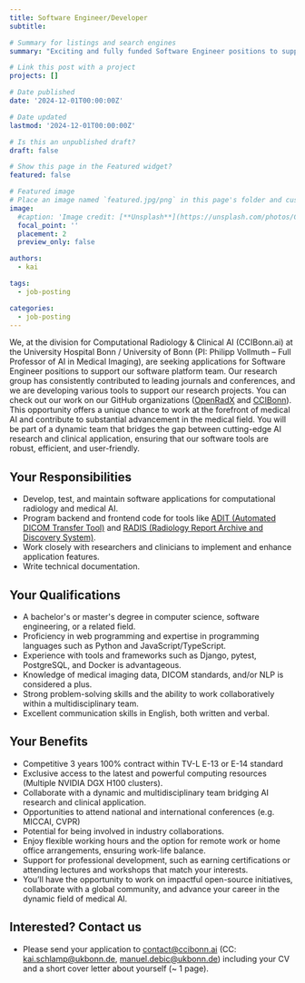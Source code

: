 ```yaml
---
title: Software Engineer/Developer
subtitle:

# Summary for listings and search engines
summary: "Exciting and fully funded Software Engineer positions to support our research projects in the division for Computational Radiology & Clinical AI (CCIBonn.ai) at the University Hospital Bonn / University of Bonn (PI: Philipp Vollmuth – Full Professor for AI in Medical Imaging). If you’re passionate about software engineering in the medical field, check out our job description and contact us via contact@ccibonn.ai (CC: kai.schlamp@ukbonn.de, manuel.debic@ukbonn.de) with your CV and a short cover letter (~ 1 page) about yourself (not included in your CV)."

# Link this post with a project
projects: []

# Date published
date: '2024-12-01T00:00:00Z'

# Date updated
lastmod: '2024-12-01T00:00:00Z'

# Is this an unpublished draft?
draft: false

# Show this page in the Featured widget?
featured: false

# Featured image
# Place an image named `featured.jpg/png` in this page's folder and customize its options here.
image:
  #caption: 'Image credit: [**Unsplash**](https://unsplash.com/photos/CpkOjOcXdUY)'
  focal_point: ''
  placement: 2
  preview_only: false

authors:
  - kai

tags:
  - job-posting

categories:
  - job-posting
---
```


We, at the division for Computational Radiology & Clinical AI (CCIBonn.ai) at the University Hospital Bonn / University of Bonn (PI: Philipp Vollmuth – Full Professor of AI in Medical Imaging), are seeking applications for Software Engineer positions to support our software platform team. Our research group has consistently contributed to leading journals and conferences, and we are developing various tools to support our research projects. You can check out our work on our GitHub organizations ([OpenRadX](https://github.com/openradx) and [CCIBonn](https://github.com/CCI-Bonn)). This opportunity offers a unique chance to work at the forefront of medical AI and contribute to substantial advancement in the medical field. You will be part of a dynamic team that bridges the gap between cutting-edge AI research and clinical application, ensuring that our software tools are robust, efficient, and user-friendly.

## Your Responsibilities
-	Develop, test, and maintain software applications for computational radiology and medical AI.
-	Program backend and frontend code for tools like [ADIT (Automated DICOM Transfer Tool)](https://github.com/openradx/adit) and [RADIS (Radiology Report Archive and Discovery System)](https://github.com/openradx/radis).
-	Work closely with researchers and clinicians to implement and enhance application features.
-	Write technical documentation.

## Your Qualifications
-	A bachelor's or master's degree in computer science, software engineering, or a related field.
-	Proficiency in web programming and expertise in programming languages such as Python and JavaScript/TypeScript.
-	Experience with tools and frameworks such as Django, pytest, PostgreSQL, and Docker is advantageous.
-	Knowledge of medical imaging data, DICOM standards, and/or NLP is considered a plus.
-	Strong problem-solving skills and the ability to work collaboratively within a multidisciplinary team.
-	Excellent communication skills in English, both written and verbal.

## Your Benefits
-	Competitive 3 years 100% contract within TV-L E-13 or E-14 standard
-	Exclusive access to the latest and powerful computing resources (Multiple NVIDIA DGX H100 clusters). 
-	Collaborate with a dynamic and multidisciplinary team bridging AI research and clinical application.
-	Opportunities to attend national and international conferences (e.g. MICCAI, CVPR)
- Potential for being involved in industry collaborations.
- Enjoy flexible working hours and the option for remote work or home office arrangements, ensuring work-life balance.
- Support for professional development, such as earning certifications or attending lectures and workshops that match your interests.
- You’ll have the opportunity to work on impactful open-source initiatives, collaborate with a global community, and advance your career in the dynamic field of medical AI.

## Interested? Contact us
- Please send your application to contact@ccibonn.ai (CC: kai.schlamp@ukbonn.de, manuel.debic@ukbonn.de) including your CV and a short cover letter about yourself (~ 1 page).
